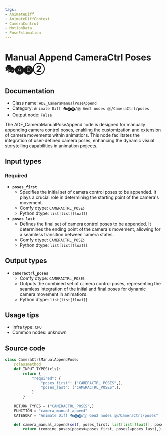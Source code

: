 ```yaml
---
tags:
- AnimateDiff
- AnimateDiffContext
- CameraControl
- MotionData
- PoseEstimation
---
```


# Manual Append CameraCtrl Poses 🎭🅐🅓②
## Documentation
- Class name: `ADE_CameraManualPoseAppend`
- Category: `Animate Diff 🎭🅐🅓/② Gen2 nodes ②/CameraCtrl/poses`
- Output node: `False`

The ADE_CameraManualPoseAppend node is designed for manually appending camera control poses, enabling the customization and extension of camera movements within animations. This node facilitates the integration of user-defined camera poses, enhancing the dynamic visual storytelling capabilities in animation projects.
## Input types
### Required
- **`poses_first`**
    - Specifies the initial set of camera control poses to be appended. It plays a crucial role in determining the starting point of the camera's movement.
    - Comfy dtype: `CAMERACTRL_POSES`
    - Python dtype: `list[list[float]]`
- **`poses_last`**
    - Defines the final set of camera control poses to be appended. It determines the ending point of the camera's movement, allowing for a seamless transition between camera states.
    - Comfy dtype: `CAMERACTRL_POSES`
    - Python dtype: `list[list[float]]`
## Output types
- **`cameractrl_poses`**
    - Comfy dtype: `CAMERACTRL_POSES`
    - Outputs the combined set of camera control poses, representing the seamless integration of the initial and final poses for dynamic camera movement in animations.
    - Python dtype: `list[list[float]]`
## Usage tips
- Infra type: `CPU`
- Common nodes: unknown


## Source code
```python
class CameraCtrlManualAppendPose:
    @classmethod
    def INPUT_TYPES(cls):
        return {
            "required": {
                "poses_first": ("CAMERACTRL_POSES",),
                "poses_last": ("CAMERACTRL_POSES",),
            }
        }
    
    RETURN_TYPES = ("CAMERACTRL_POSES",)
    FUNCTION = "camera_manual_append"
    CATEGORY = "Animate Diff 🎭🅐🅓/② Gen2 nodes ②/CameraCtrl/poses"

    def camera_manual_append(self, poses_first: list[list[float]], poses_last: list[list[float]]):
        return (combine_poses(poses0=poses_first, poses1=poses_last),)

```
